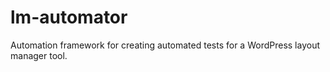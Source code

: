 lm-automator
============

Automation framework for creating automated tests for a WordPress layout manager tool.
